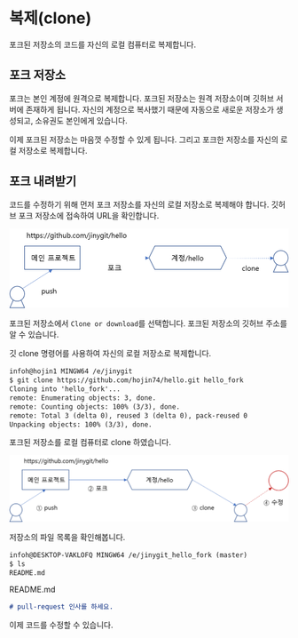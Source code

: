 # 복제(clone)
포크된 저장소의 코드를 자신의 로컬 컴퓨터로 복제합니다.

## 포크 저장소
포크는 본인 계정에 원격으로 복제합니다. 포크된 저장소는 원격 저장소이며 깃허브 서버에 존재하게 됩니다. 자신의 계정으로 복사했기 때문에 자동으로 새로운 저장소가 생성되고, 소유권도 본인에게 있습니다.

이제 포크된 저장소는 마음껏 수정할 수 있게 됩니다. 그리고 포크한 저장소를 자신의 로컬 저장소로 복제합니다.  

## 포크 내려받기
코드를 수정하기 위해 먼저 포크 저장소를 자신의 로컬 저장소로 복제해야 합니다. 깃허브 포크 저장소에 접속하여 URL을 확인합니다. 

![풀리퀘스트](./img/image010.png)  

포크된 저장소에서 `Clone or download`를 선택합니다. 포크된 저장소의 깃허브 주소를 알 수 있습니다.

깃 clone 명령어를 사용하여 자신의 로컬 저장소로 복제합니다.

```
infoh@hojin1 MINGW64 /e/jinygit
$ git clone https://github.com/hojin74/hello.git hello_fork
Cloning into 'hello_fork'...
remote: Enumerating objects: 3, done.
remote: Counting objects: 100% (3/3), done.
remote: Total 3 (delta 0), reused 3 (delta 0), pack-reused 0
Unpacking objects: 100% (3/3), done.
```

포크된 저장소를 로컬 컴퓨터로 clone 하였습니다.

![풀리퀘스트](./img/image011.png)  

저장소의 파일 목록을 확인해봅니다.

```
infoh@DESKTOP-VAKLOFQ MINGW64 /e/jinygit_hello_fork (master)
$ ls
README.md
```

README.md
```md
# pull-request 인사를 하세요.
```

이제 코드를 수정할 수 있습니다.